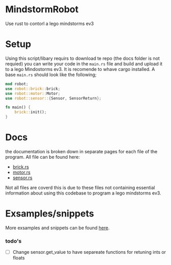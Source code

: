 # MindstormRobot
Use rust to contorl a lego mindstorms ev3

# Setup
Using this script/libary requirs to download te repo (the docs folder is not requied) you can write your code in the `main.rs` file and build and upload it to a lego Mindostorms ev3. It is recomende to whave cargo installed. A base `main.rs` should look like the following;
```rust
mod robot;
use robot::brick::brick;
use robot::motor::Motor;
use robot::sensor::{Sensor, SensorReturn};

fn main() {
    brick::init();
}
```
# Docs
the documentation is broken down in separate pages for each file of the program. All file can be found here:
- [brick.rs](/docs/brick.md)
- [motor.rs](/docs/motor.md)
- [sensor.rs](/docs/sensor.md)


Not all files are coverd this is due to these files not containing essential information about using this codebase to program a lego mindstorms ev3.

# Exsamples/snippets
More exsamples and snippets can be found [here](/docs/examples.md).

### todo's
- [ ] Change sensor.get_value to have separeate functions for retuning ints or floats